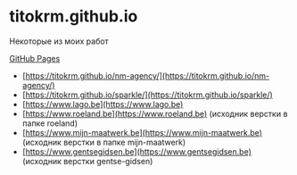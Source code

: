 # titokrm.github.io
Некоторые из моих работ

[GitHub Pages](https://pages.github.com/)
- [https://titokrm.github.io/nm-agency/](https://titokrm.github.io/nm-agency/)
- [https://titokrm.github.io/sparkle/](https://titokrm.github.io/sparkle/)
- [https://www.lago.be](https://www.lago.be)
- [https://www.roeland.be](https://www.roeland.be) (исходник верстки в папке roeland)
- [https://www.mijn-maatwerk.be](https://www.mijn-maatwerk.be) (исходник верстки в папке mijn-maatwerk)
- [https://www.gentsegidsen.be](https://www.gentsegidsen.be) (исходник верстки gentse-gidsen)
